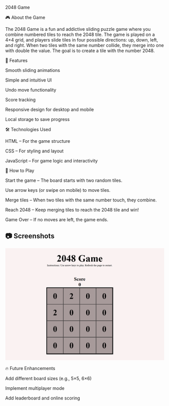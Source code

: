 2048 Game

🎮 About the Game

The 2048 Game is a fun and addictive sliding puzzle game where you combine numbered tiles to reach the 2048 tile. The game is played on a 4×4 grid, and players slide tiles in four possible directions: up, down, left, and right. When two tiles with the same number collide, they merge into one with double the value. The goal is to create a tile with the number 2048.

🚀 Features

Smooth sliding animations

Simple and intuitive UI

Undo move functionality

Score tracking

Responsive design for desktop and mobile

Local storage to save progress

🛠️ Technologies Used

HTML – For the game structure

CSS – For styling and layout

JavaScript – For game logic and interactivity

🎯 How to Play

Start the game – The board starts with two random tiles.

Use arrow keys (or swipe on mobile) to move tiles.

Merge tiles – When two tiles with the same number touch, they combine.

Reach 2048 – Keep merging tiles to reach the 2048 tile and win!

Game Over – If no moves are left, the game ends.

## 📷 Screenshots
![2048 Game Screenshot](2048.png)   

🔥 Future Enhancements

Add different board sizes (e.g., 5×5, 6×6)

Implement multiplayer mode

Add leaderboard and online scoring
